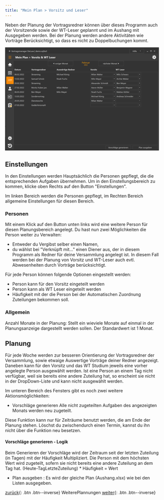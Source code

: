 ```yaml
---
title: "Mein Plan > Vorsitz und Leser"
---
```


Neben der Planung der Vortragsredner können über dieses Programm auch der Vorsitzende sowie der WT-Leser geplannt und im Aushang mit Ausgegeben werden.
Bei der Planung werden andere Aktivitäten wie Vorträge Berücksichtigt, so dass es nicht zu Doppelbuchungen kommt.

![Vorsitz und Leser](images/MeinPlanVorsitzLeser.png)

## Einstellungen
In den Einstellungen werden Hauptsächlich die Personen gepflegt, die die entsprechenden Aufgaben übernehmen. 
Um in den Einstellungsbereich zu kommen, klicke oben Rechts auf den Button "Einstellungen".

Im linken Bereich werden die Personen gepflegt, im Rechten Bereich allgemeine Einstellungen für diesen Bereich.

### Personen
Mit einem Klick auf den Button unten links wird eine weitere Person für diesen Planungsbereich angelegt.
Du hast nun zwei Möglichkeiten die Person weiter zu Verwalten:
* Entweder du Vergibst selber einen Namen, 
* du wählst bei "Verknüpft mit..." einen Diener aus, der in diesem Programm als Redner für deine Versammlung angelegt ist. In diesem Fall werden bei der Planung von Vorsitz und WT-Leser auch evtl. Abwesenheiten durch Vorträge berücksichtigt.

Für jede Person können folgende Optionen eingestellt werden:
* Person kann für den Vorsitz eingeteilt werden
* Person kann als WT Leser eingeteilt werden
* Häufigkeit mit der die Person bei der Automatischen Zuordnung Zuteilungen bekommen soll.

### Allgemein
Anzahl Monate in der Planung: Stellt ein wieviele Monate auf einmal in der Planungsanzeige dargestellt werden sollen. Der Standardwert ist 1 Monat.


## Planung
Für jede Woche werden zur besseren Orientierung der Vortragsredner der Versammlung, sowie etwaige Auswertige Vorträge deiner Redner angezeigt.
Daneben kann für den Vorsitz und das WT Studium jeweils eine vorher angelegte Person ausgewählt werden. Ist eine Person an einem Tag nicht verfügbar,
weil sie bereits eine andere Zuteilung hat, so erscheint sie nicht in der DropDown-Liste und kann nicht ausgewählt werden.

Im unteren Bereich des Fensters gibt es noch zwei weitere Aktionsmöglichkeiten:

* Vorschläge generieren
Alle nicht zugeteilten Aufgaben des angezeigten Monats werden neu zugeteilt.

Diese Funktion kann nur für Zeiträume benutzt werden, die am Ende der Planung stehen. Löschst du zwischendurch einen Termin, kannst du ihn nicht über die Funktion neu besetzen.

#### Vorschläge generieren - Logik
Beim Generieren der Vorschläge wird der Zeitraum seit der letzten Zuteilung (in Tagen) mit der Häufigkeit Multipliziert. Die Person mit dem höchsten Wert wird zugeteilt, sofern sie nicht bereits eine andere Zuteilung an dem Tag hat.
(Heute-TagLetzteZuteilung) * Häufigkeit = Wert

* Plan ausgeben
: Es wird der gleiche Plan (Aushang.xlsx) wie bei den Listen ausgegeben. 

[zurück](MeinPlanAntwortEintragen.md){: .btn .btn--inverse}  WeiterePlannungen [weiter](MeineRedner.md){: .btn .btn--inverse}